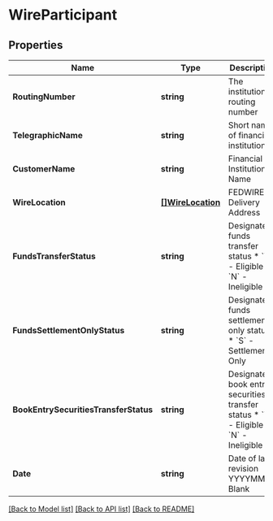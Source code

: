 # WireParticipant

## Properties
Name | Type | Description | Notes
------------ | ------------- | ------------- | -------------
**RoutingNumber** | **string** | The institution&#39;s routing number | [optional] 
**TelegraphicName** | **string** | Short name of financial institution | [optional] 
**CustomerName** | **string** | Financial Institution Name | [optional] 
**WireLocation** | [**[]WireLocation**](WIRELocation.md) | FEDWIRE Delivery Address | [optional] 
**FundsTransferStatus** | **string** | Designates funds transfer status * &#x60;Y&#x60; - Eligible * &#x60;N&#x60; - Ineligible  | [optional] 
**FundsSettlementOnlyStatus** | **string** | Designates funds settlement only status  * &#x60;S&#x60; - Settlement-Only  | [optional] 
**BookEntrySecuritiesTransferStatus** | **string** | Designates book entry securities transfer status * &#x60;Y&#x60; - Eligible * &#x60;N&#x60; - Ineligible  | [optional] 
**Date** | **string** | Date of last revision YYYYMMDD Blank  | [optional] 

[[Back to Model list]](../README.md#documentation-for-models) [[Back to API list]](../README.md#documentation-for-api-endpoints) [[Back to README]](../README.md)


